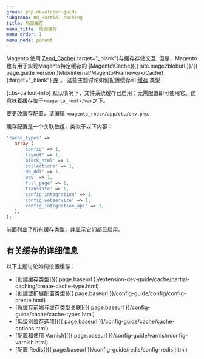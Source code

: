 ```yaml
---
group: php-developer-guide
subgroup: 08_Partial caching
title: 局部缓存
menu_title: 局部缓存
menu_order: 1
menu_node: parent
---
```


Magento 使用 [Zend_Cache](http://framework.zend.com/manual/1.12/en/zend.cache.html){:target="_blank"}与缓存存储交互. 但是，Magento也有用于实现Magento特定缓存的 [Magento\Cache]({{ site.mage2bloburl }}/{{ page.guide_version }}/lib/internal/Magento/Framework/Cache){:target="_blank"} [库](https://glossary.magento.com/library) 。 这些主题讨论如何配置缓存和 [缓存](https://glossary.magento.com/cache) 类型.

 {:.bs-callout-info}
默认情况下，文件系统缓存已启用；无需配置即可使用它。这意味着缓存位于`<magento_root>/var`之下。

要更改缓存配置，请编辑 `<magento_root>/app/etc/env.php`.

缓存配置是一个关联数组，类似于以下内容：

```php
'cache_types' =>
   array (
      'config' => 1,
      'layout' => 1,
      'block_html' => 1,
      'collections' => 1,
      'db_ddl' => 1,
      'eav' => 1,
      'full_page' => 1,
      'translate' => 1,
      'config_integration' => 1,
      'config_webservice' => 1,
      'config_integration_api' => 1,
   ),
);
```

前面列出了所有缓存类型，并显示它们都已启用。

## 有关缓存的详细信息

以下主题讨论如何设置缓存：

*  [创建缓存类型]({{ page.baseurl }}/extension-dev-guide/cache/partial-caching/create-cache-type.html)
*  [创建或扩展配置类型]({{ page.baseurl }}/config-guide/config/config-create.html)
*  [将缓存前端与缓存类型关联]({{ page.baseurl }}/config-guide/cache/cache-types.html)
*  [低级别缓存选项]({{ page.baseurl }}/config-guide/cache/cache-options.html)
*  [配置和使用 Varnish]({{ page.baseurl }}/config-guide/varnish/config-varnish.html)
*  [配置 Redis]({{ page.baseurl }}/config-guide/redis/config-redis.html)

